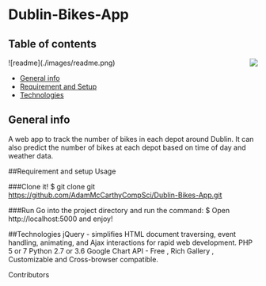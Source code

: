 # Dublin-Bikes-App

## Table of contents
<img src="icon.png" align="right" />
![readme](./images/readme.png)

* [General info](#general-info)
* [Requirement and Setup](#setup)
* [Technologies](#technologies)


## General info
A web app to track the number of bikes in each depot around Dublin. It can also predict the number of bikes at each depot based on time of day and weather data.

##Requirement and setup
Usage

###Clone it!
$ git clone git https://github.com/AdamMcCarthyCompSci/Dublin-Bikes-App.git

###Run
Go into the project directory and run the command:
$ 
Open http://localhost:5000 and enjoy!


##Technologies
jQuery - simplifies HTML document traversing, event handling, animating, and Ajax interactions for rapid web development.
PHP 5 or 7
Python 2.7 or 3.6
Google Chart API - Free , Rich Gallery , Customizable and Cross-browser compatible.


Contributors

